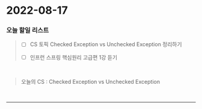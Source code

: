 2022-08-17
==========

### 오늘 할일 리스트

> - [ ] CS 토픽 Checked Exception vs Unchecked Exception 정리하기
>
> - [ ] 인프런 스프링 핵심원리 고급편 1강 듣기
>

<br/>

> 오늘의 CS : Checked Exception vs Unchecked Exception
>
<br/>

------------ 